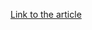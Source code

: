 [Link to the article](https://thehackernews.com/2024/12/europol-shuts-down-manson-market-fraud.html)
